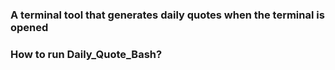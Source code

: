 ### A terminal tool that generates daily quotes when the terminal is opened

### How to run Daily_Quote_Bash?

  
